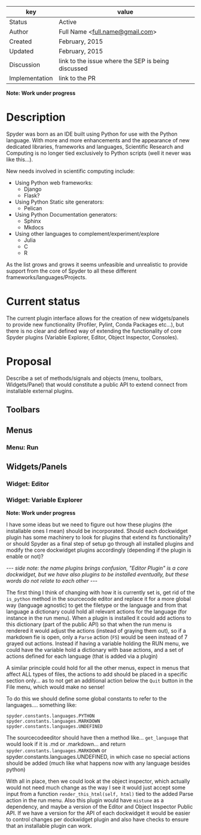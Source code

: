 | key            | value                                                 |
|----------------|-------------------------------------------------------|
| Status         | Active                                                |
| Author         | Full Name &lt;full.name@gmail.com&gt;                 |
| Created        | February, 2015                                        |
| Updated        | February, 2015                                        |
| Discussion     | link to the issue where the SEP is being discussed    |
| Implementation | link to the PR                                        |

**Note: Work under progress**

# Description 
Spyder was born as an IDE built using Python for use with the Python language. With more and more enhancements and the appearance of new dedicated libraries, frameworks and languages, Scientific Research and Computing is no longer tied exclusively to Python scripts (well it never was like this...). 

New needs involved in scientific computing include:
* Using Python web frameworks:
    - Django
    - Flask?
* Using Python Static site generators:
    - Pelican
* Using Python Documentation generators:
    - Sphinx
    - Mkdocs
* Using other languages to complement/experiment/explore
    - Julia
    - C
    - R

As the list grows and grows it seems unfeasible and unrealistic to provide support from the core of Spyder to all these different frameworks/languages/Projects. 

# Current status
The current plugin interface allows for the creation of new widgets/panels to provide new functionality (Profiler, Pylint, Conda Packages etc...), but there is no clear and defined way of extending the functionality of core Spyder plugins (Variable Explorer, Editor, Object Inspector, Consoles).

# Proposal
Describe a set of methods/signals and objects (menu, toolbars, Widgets/Panel) that would constitute a public API to extend connect from installable external plugins.

## Toolbars

## Menus

### Menu: Run

## Widgets/Panels

### Widget: Editor

### Widget: Variable Explorer


**Note: Work under progress**

I have some ideas but we need to figure out how these plugins (the installable ones I mean) should be incorporated. Should each dockwidget plugin has some machinery to look for plugins that extend its functionality? or should Spyder as a final step of setup go through all installed plugins and modify the core dockwidget plugins accordingly (depending if the plugin is enable or not)?

*--- side note: the name plugins brings confusion, "Editor Plugin" is a core dockwidget, but we have also plugins to be installed eventually, but these words do not relate to each other ---*

The first thing I think of changing with how it is currently set is, get rid of the `is_python` method in the sourcecode editor and replace it for a more global way (language agnostic) to get the filetype or the language and from that language a dictionary could hold all relevant actions for the language (for instance in the run menu). When a plugin is installed it could add actions to this dictionary (part of the public API) so that when the run menu is rendered it would adjust the actions (instead of graying them out), so if a markdown fie is open, only a `Parse` action (`F5`) would be seen instead of 7 grayed out actions. Instead if having a variable holding the RUN menu, we could have the variable hold a dictionary with base actions, and a set of actions defined for each language (that is added via a plugin)

A similar principle could hold for all the other menus, expect in menus that affect ALL types of files, the actions to add should be placed in a specific section only... as to not get an additional action below the `Quit` button in the File menu, which would make no sense!

To do this we should define some global constants to refer to the languages.... something  like:

```
spyder.constants.languages.PYTHON
spyder.constants.languages.MARKDOWN
spyder.constants.languages.UNDEFINED
```

The sourcecodeeditor should have then a method like...   `get_language` that would look if it is .md or .markdown... and return `spyder.constants.languages.MARKDOWN` or spyder.constants.languages.UNDEFINED, in which case no special actions should be added (much like what happens now with any language besides python)

With all in place, then we could look at the object inspector, which actually would not need much change as the way I see it would just accept some input from a function `render_this_html(self, html)` tied to the added Parse action in the run menu. Also this plugin would have `mistune` as a dependency, and maybe a version of the Editor and Object Inspector Public API. If we have a version for the API of each dockwidget it would be easier to control changes per dockwidget plugin and also have checks to ensure that an installable plugin can work.
